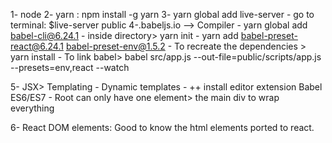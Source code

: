 1- node
2- yarn : npm install -g yarn
3- yarn global add live-server
    - go to terminal: $live-server public 
4-.babeljs.io --> Compiler
    - yarn global add babel-cli@6.24.1
    - inside directory> yarn init
    - yarn add babel-preset-react@6.24.1 babel-preset-env@1.5.2 
        - To recreate the dependencies > yarn install
    - To link babel>  babel src/app.js --out-file=public/scripts/app.js --presets=env,react --watch

5- JSX> Templating 
    - Dynamic templates
    - ++ install editor extension Babel ES6/ES7
    - Root can only have one element> the main div to wrap everything

6- React DOM elements: Good to know the html elements ported to react.